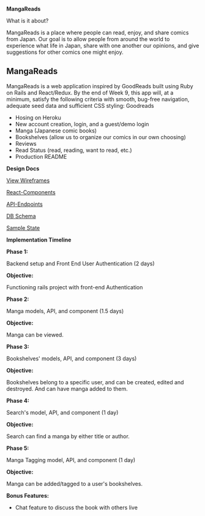 


**MangaReads**

What is it about?

MangaReads is a place where people can read, enjoy, and share comics from Japan. Our goal
is to allow people from around the world to experience what life in Japan, share
with one another our opinions, and give suggestions for other comics one might enjoy.

MangaReads
----------

MangaReads is a web application inspired by GoodReads built using Ruby on Rails and React/Redux. By the end of Week 9, this app will, at a minimum, satisfy the following criteria with smooth, bug-free navigation, adequate seed data and sufficient CSS styling:
Goodreads

  - Hosing on Heroku
  - New account creation, login, and a guest/demo login
  - Manga (Japanese comic books)
  - Bookshelves (allow us to organize our comics in our own choosing)
  - Reviews
  - Read Status (read, reading, want to read, etc.)
  - Production README

**Design Docs**


[View Wireframes](docs/wireframes)

[React-Components](docs/component-hierarchy.md)

[API-Endpoints](docs/api-endpoints.md)

[DB Schema](docs/schema.md)

[Sample State](docs/sample_state.md)


**Implementation Timeline**

**Phase 1:**

Backend setup and Front End User Authentication (2 days)

**Objective:**

Functioning rails project with front-end Authentication

**Phase 2:**

 Manga models, API, and component (1.5 days)

**Objective:**

 Manga can be viewed.

**Phase 3:**

 Bookshelves' models, API, and component (3 days)

**Objective:**

 Bookshelves belong to a specific user, and can be created, edited and destroyed. And can have manga added
 to them.

**Phase 4:**

 Search's model, API, and component (1 day)

**Objective:**

Search can find a manga by either title or author.

**Phase 5:**

 Manga Tagging model, API, and component (1 day)

**Objective:**

 Manga can be added/tagged to a user's bookshelves.


**Bonus Features:**
- Chat feature to discuss the book with others live
